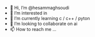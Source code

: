 - 👋 Hi, I’m @hesammaghsoudi
- 👀 I’m interested in 
- 🌱 I’m currently learning c / c++ / pyton
- 💞️ I’m looking to collaborate on ai
- 📫 How to reach me ...

<!---
hesammaghsoudi/hesammaghsoudi is a ✨ special ✨ repository because its `README.md` (this file) appears on your GitHub profile.
You can click the Preview link to take a look at your changes.
--->
